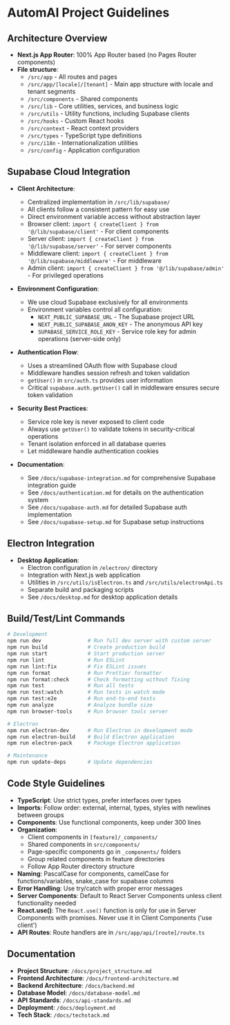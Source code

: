 # AutomAI Project Guidelines

## Architecture Overview

- **Next.js App Router**: 100% App Router based (no Pages Router components)
- **File structure**:
  - `/src/app` - All routes and pages
  - `/src/app/[locale]/[tenant]` - Main app structure with locale and tenant segments
  - `/src/components` - Shared components
  - `/src/lib` - Core utilities, services, and business logic
  - `/src/utils` - Utility functions, including Supabase clients
  - `/src/hooks` - Custom React hooks
  - `/src/context` - React context providers
  - `/src/types` - TypeScript type definitions
  - `/src/i18n` - Internationalization utilities
  - `/src/config` - Application configuration

## Supabase Cloud Integration

- **Client Architecture**:
  - Centralized implementation in `/src/lib/supabase/`
  - All clients follow a consistent pattern for easy use
  - Direct environment variable access without abstraction layer
  - Browser client: `import { createClient } from '@/lib/supabase/client'` - For client components
  - Server client: `import { createClient } from '@/lib/supabase/server'` - For server components
  - Middleware client: `import { createClient } from '@/lib/supabase/middleware'` - For middleware
  - Admin client: `import { createClient } from '@/lib/supabase/admin'` - For privileged operations

- **Environment Configuration**:
  - We use cloud Supabase exclusively for all environments
  - Environment variables control all configuration:
    - `NEXT_PUBLIC_SUPABASE_URL` - The Supabase project URL
    - `NEXT_PUBLIC_SUPABASE_ANON_KEY` - The anonymous API key
    - `SUPABASE_SERVICE_ROLE_KEY` - Service role key for admin operations (server-side only)

- **Authentication Flow**:
  - Uses a streamlined OAuth flow with Supabase cloud
  - Middleware handles session refresh and token validation
  - `getUser()` in `src/auth.ts` provides user information
  - Critical `supabase.auth.getUser()` call in middleware ensures secure token validation

- **Security Best Practices**:
  - Service role key is never exposed to client code
  - Always use `getUser()` to validate tokens in security-critical operations
  - Tenant isolation enforced in all database queries
  - Let middleware handle authentication cookies

- **Documentation**:
  - See `/docs/supabase-integration.md` for comprehensive Supabase integration guide
  - See `/docs/authentication.md` for details on the authentication system
  - See `/docs/supabase-auth.md` for detailed Supabase auth implementation
  - See `/docs/supabase-setup.md` for Supabase setup instructions

## Electron Integration

- **Desktop Application**:
  - Electron configuration in `/electron/` directory
  - Integration with Next.js web application
  - Utilities in `/src/utils/isElectron.ts` and `/src/utils/electronApi.ts`
  - Separate build and packaging scripts
  - See `/docs/desktop.md` for desktop application details

## Build/Test/Lint Commands

```bash
# Development
npm run dev               # Run full dev server with custom server
npm run build             # Create production build
npm run start             # Start production server
npm run lint              # Run ESLint
npm run lint:fix          # Fix ESLint issues
npm run format            # Run Prettier formatter
npm run format:check      # Check formatting without fixing
npm run test              # Run all tests
npm run test:watch        # Run tests in watch mode
npm run test:e2e          # Run end-to-end tests
npm run analyze           # Analyze bundle size
npm run browser-tools     # Run browser tools server

# Electron
npm run electron-dev      # Run Electron in development mode
npm run electron-build    # Build Electron application
npm run electron-pack     # Package Electron application

# Maintenance
npm run update-deps       # Update dependencies
```

## Code Style Guidelines

- **TypeScript**: Use strict types, prefer interfaces over types
- **Imports**: Follow order: external, internal, types, styles with newlines between groups
- **Components**: Use functional components, keep under 300 lines
- **Organization**:
  - Client components in `[feature]/_components/`
  - Shared components in `src/components/`
  - Page-specific components go in `_components/` folders
  - Group related components in feature directories
  - Follow App Router directory structure
- **Naming**: PascalCase for components, camelCase for functions/variables, snake_case for supabase columns
- **Error Handling**: Use try/catch with proper error messages
- **Server Components**: Default to React Server Components unless client functionality needed
- **React.use()**: The `React.use()` function is only for use in Server Components with promises. Never use it in Client Components ('use client')
- **API Routes**: Route handlers are in `/src/app/api/[route]/route.ts`

## Documentation

- **Project Structure**: `/docs/project_structure.md`
- **Frontend Architecture**: `/docs/frontend-architecture.md`
- **Backend Architecture**: `/docs/backend.md`
- **Database Model**: `/docs/database-model.md`
- **API Standards**: `/docs/api-standards.md`
- **Deployment**: `/docs/deployment.md`
- **Tech Stack**: `/docs/techstack.md`
